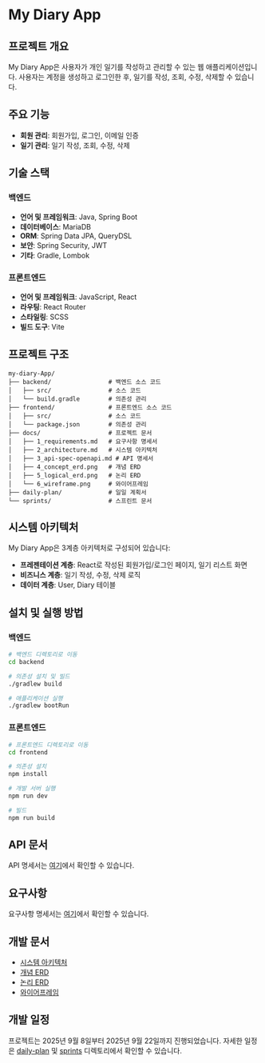# My Diary App

## 프로젝트 개요
My Diary App은 사용자가 개인 일기를 작성하고 관리할 수 있는 웹 애플리케이션입니다. 사용자는 계정을 생성하고 로그인한 후, 일기를 작성, 조회, 수정, 삭제할 수 있습니다.

## 주요 기능
- **회원 관리**: 회원가입, 로그인, 이메일 인증
- **일기 관리**: 일기 작성, 조회, 수정, 삭제

## 기술 스택
### 백엔드
- **언어 및 프레임워크**: Java, Spring Boot
- **데이터베이스**: MariaDB
- **ORM**: Spring Data JPA, QueryDSL
- **보안**: Spring Security, JWT
- **기타**: Gradle, Lombok

### 프론트엔드
- **언어 및 프레임워크**: JavaScript, React
- **라우팅**: React Router
- **스타일링**: SCSS
- **빌드 도구**: Vite

## 프로젝트 구조
```
my-diary-App/
├── backend/                # 백엔드 소스 코드
│   ├── src/                # 소스 코드
│   └── build.gradle        # 의존성 관리
├── frontend/               # 프론트엔드 소스 코드
│   ├── src/                # 소스 코드
│   └── package.json        # 의존성 관리
├── docs/                   # 프로젝트 문서
│   ├── 1_requirements.md   # 요구사항 명세서
│   ├── 2_architecture.md   # 시스템 아키텍처
│   ├── 3_api-spec-openapi.md # API 명세서
│   ├── 4_concept_erd.png   # 개념 ERD
│   ├── 5_logical_erd.png   # 논리 ERD
│   └── 6_wireframe.png     # 와이어프레임
├── daily-plan/             # 일일 계획서
└── sprints/                # 스프린트 문서
```

## 시스템 아키텍처
My Diary App은 3계층 아키텍처로 구성되어 있습니다:
- **프레젠테이션 계층**: React로 작성된 회원가입/로그인 페이지, 일기 리스트 화면
- **비즈니스 계층**: 일기 작성, 수정, 삭제 로직
- **데이터 계층**: User, Diary 테이블

## 설치 및 실행 방법
### 백엔드
```bash
# 백엔드 디렉토리로 이동
cd backend

# 의존성 설치 및 빌드
./gradlew build

# 애플리케이션 실행
./gradlew bootRun
```

### 프론트엔드
```bash
# 프론트엔드 디렉토리로 이동
cd frontend

# 의존성 설치
npm install

# 개발 서버 실행
npm run dev

# 빌드
npm run build
```

## API 문서
API 명세서는 [여기](/docs/3_api-spec-openapi.md)에서 확인할 수 있습니다.

## 요구사항
요구사항 명세서는 [여기](/docs/1_requirements.md)에서 확인할 수 있습니다.

## 개발 문서
- [시스템 아키텍처](/docs/2_architecture.md)
- [개념 ERD](/docs/4_concept_erd.png)
- [논리 ERD](/docs/5_logical_erd.png)
- [와이어프레임](/docs/6_wireframe.png)

## 개발 일정
프로젝트는 2025년 9월 8일부터 2025년 9월 22일까지 진행되었습니다. 자세한 일정은 [daily-plan](/daily-plan) 및 [sprints](/sprints) 디렉토리에서 확인할 수 있습니다.
